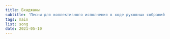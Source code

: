 ```yaml
---
title: Бхаджаны
subtitle: 'Песни для коллективного исполнения в ходе духовных собраний'
tags: main
list: song
date: 2021-05-10
---
```


